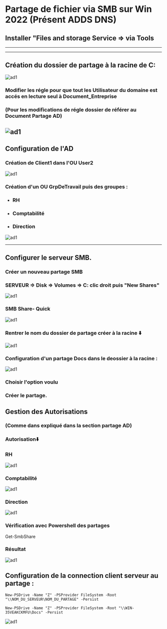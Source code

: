 # Partage de fichier via SMB sur Win 2022 (Présent ADDS DNS)

## Installer "Files and storage Service => via Tools
---
---
## Création du dossier de partage à la racine de C:
![ad1](https://github.com/user-attachments/assets/05e985b3-0a4d-435b-8e08-a4e58b461024)
### Modifier les régle pour que tout les Utilisateur du domaine est accés en lecture seul à Document_Entreprise
### (Pour les modifications de régle dossier de référer au Document Partage AD)
![ad1](https://github.com/user-attachments/assets/d8dff58f-a29b-49e3-891c-ebfef7b6ab8e)
---

## Configuration de l'AD
### Création de Client1 dans l'OU User2
![ad1](https://github.com/user-attachments/assets/0cdf2258-0e3f-4c04-b949-43d7f2365574)
### Création d'un OU GrpDeTravail puis des groupes :
* ### RH
* ### Comptabilité
* ### Direction
![ad1](https://github.com/user-attachments/assets/3dad570c-8e68-44f5-ada7-60ee8f05fe4a)

---
## Configurer le serveur SMB.
###  Créer un nouveau partage SMB 
### SERVEUR => Disk => Volumes => C: clic droit puis "New Shares"
![ad1](https://github.com/user-attachments/assets/81949bab-44f7-499e-8da5-a05495659590)
### SMB Share- Quick
![ad1](https://github.com/user-attachments/assets/082b6bfb-c7dc-45fb-bfe1-086ebe787f25)
### Rentrer le nom du dossier de partage créer à la racine ⬇️
![ad1](https://github.com/user-attachments/assets/fa0163f0-a99c-4f12-890e-204978038735)
### Configuration d'un partage Docs dans le deossier à la racine :
![ad1](https://github.com/user-attachments/assets/be4e42a9-704f-4514-827e-097b83021cfe)
### Choisir l'option voulu
### Créer le partage.

## Gestion des Autorisations
### (Comme dans expliqué dans la section partage AD)
### Autorisation⬇️
### RH

![ad1](https://github.com/user-attachments/assets/42e89c18-63bc-4ead-8cf2-41043b81e5ee)
### Comptabilité

![ad1](https://github.com/user-attachments/assets/a2bad913-6dc7-4549-a12c-d897c9c84084)
### Direction

![ad1](https://github.com/user-attachments/assets/8154c87a-3878-4692-bf58-62f304a9fd52)

### Vérification avec Powershell des partages
  Get-SmbShare
### Résultat 
![ad1](https://github.com/user-attachments/assets/aca750f6-f644-4683-8752-b28af9620e47)

## Configuration de la connection client serveur au partage :
    New-PSDrive -Name "Z" -PSProvider FileSystem -Root "\\NOM_DU_SERVEUR\NOM_DU_PARTAGE" -Persist
  
    New-PSDrive -Name "Z" -PSProvider FileSystem -Root "\\WIN-35VEAKCKMFU\Docs" -Persist
![ad1](https://github.com/user-attachments/assets/e1c38cb5-b16a-44c3-89d4-fed1925b5450)








